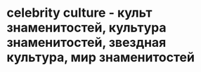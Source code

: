 # celebrity culture - культ знаменитостей, культура знаменитостей, звездная культура, мир знаменитостей
